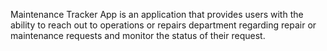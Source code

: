 Maintenance Tracker App is an application that provides users with the ability to reach out to operations or repairs department regarding repair or maintenance requests and monitor the status of their request.
